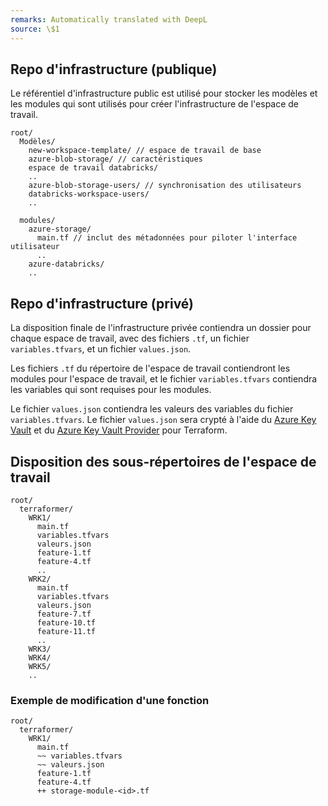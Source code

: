 ```yaml
---
remarks: Automatically translated with DeepL
source: \$1
---
```


## Repo d'infrastructure (publique)

Le référentiel d'infrastructure public est utilisé pour stocker les modèles et les modules qui sont utilisés pour créer l'infrastructure de l'espace de travail.

```
root/
  Modèles/
    new-workspace-template/ // espace de travail de base
    azure-blob-storage/ // caractéristiques
    espace de travail databricks/
    ..
    azure-blob-storage-users/ // synchronisation des utilisateurs
    databricks-workspace-users/
    ..

  modules/
    azure-storage/
      main.tf // inclut des métadonnées pour piloter l'interface utilisateur
      ..
    azure-databricks/
    ..
```

## Repo d'infrastructure (privé)

La disposition finale de l'infrastructure privée contiendra un dossier pour chaque espace de travail, avec des fichiers `.tf`, un fichier `variables.tfvars`, et un fichier `values.json`.

Les fichiers `.tf` du répertoire de l'espace de travail contiendront les modules pour l'espace de travail, et le fichier `variables.tfvars` contiendra les variables qui sont requises pour les modules.

Le fichier `values.json` contiendra les valeurs des variables du fichier `variables.tfvars`. Le fichier `values.json` sera crypté à l'aide du [Azure Key Vault](https://docs.microsoft.com/en-us/azure/key-vault/general/basic-concepts) et du [Azure Key Vault Provider](https://registry.terraform.io/providers/hashicorp/azurerm/latest/docs/guides/azure_key_vault) pour Terraform.

## Disposition des sous-répertoires de l'espace de travail

```
root/
  terraformer/
    WRK1/
      main.tf
      variables.tfvars
      valeurs.json
      feature-1.tf
      feature-4.tf
      ..
    WRK2/
      main.tf
      variables.tfvars
      valeurs.json
      feature-7.tf
      feature-10.tf
      feature-11.tf
      ..
    WRK3/
    WRK4/
    WRK5/
    ..
```

### Exemple de modification d'une fonction

```
root/
  terraformer/
    WRK1/
      main.tf
      ~~ variables.tfvars
      ~~ valeurs.json
      feature-1.tf
      feature-4.tf
      ++ storage-module-<id>.tf
```
